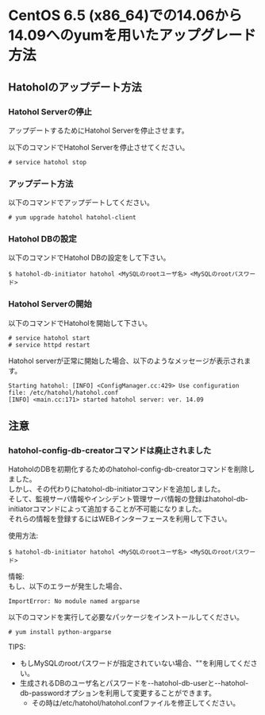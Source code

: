 CentOS 6.5 (x86_64)での14.06から14.09へのyumを用いたアップグレード方法
=====================================================================

Hatoholのアップデート方法
-------------------------------
### Hatohol Serverの停止
アップデートするためにHatohol Serverを停止させます。

以下のコマンドでHatohol Serverを停止させてください。

    # service hatohol stop

### アップデート方法
以下のコマンドでアップデートしてください。

    # yum upgrade hatohol hatohol-client

### Hatohol DBの設定
以下のコマンドでHatohol DBの設定をして下さい。

    $ hatohol-db-initiator hatohol <MySQLのrootユーザ名> <MySQLのrootパスワード>

### Hatohol Serverの開始
以下のコマンドでHatoholを開始して下さい。

    # service hatohol start
    # service httpd restart

Hatohol serverが正常に開始した場合、以下のようなメッセージが表示されます。

    Starting hatohol: [INFO] <ConfigManager.cc:429> Use configuration file: /etc/hatohol/hatohol.conf
    [INFO] <main.cc:171> started hatohol server: ver. 14.09

注意
---
### hatohol-config-db-creatorコマンドは廃止されました
HatoholのDBを初期化するためのhatohol-config-db-creatorコマンドを削除しました。  
しかし、その代わりにhatohol-db-initiatorコマンドを追加しました。  
そして、監視サーバ情報やインシデント管理サーバ情報の登録はhatohol-db-initiatorコマンドによって追加することが不可能になりました。  
それらの情報を登録するにはWEBインターフェースを利用して下さい。

使用方法:

    $ hatohol-db-initiator hatohol <MySQLのrootユーザ名> <MySQLのrootパスワード>

情報:  
もし、以下のエラーが発生した場合、

    ImportError: No module named argparse

以下のコマンドを実行して必要なパッケージをインストールしてください。

    # yum install python-argparse

TIPS:

- もしMySQLのrootパスワードが指定されていない場合、""を利用してください。
- 生成されるDBのユーザ名とパスワードを--hatohol-db-userと--hatohol-db-passwordオプションを利用して変更することができます。
    - その時は/etc/hatohol/hatohol.confファイルを修正してください。

